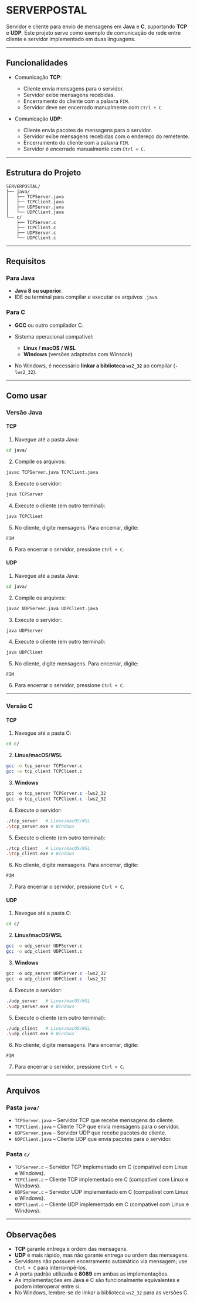 # SERVERPOSTAL

Servidor e cliente para envio de mensagens em **Java** e **C**, suportando **TCP** e **UDP**. Este projeto serve como exemplo de comunicação de rede entre cliente e servidor implementado em duas linguagens.

---

## Funcionalidades

- Comunicação **TCP**:

  - Cliente envia mensagens para o servidor.
  - Servidor exibe mensagens recebidas.
  - Encerramento do cliente com a palavra `FIM`.
  - Servidor deve ser encerrado manualmente com `Ctrl + C`.

- Comunicação **UDP**:

  - Cliente envia pacotes de mensagens para o servidor.
  - Servidor exibe mensagens recebidas com o endereço do remetente.
  - Encerramento do cliente com a palavra `FIM`.
  - Servidor é encerrado manualmente com `Ctrl + C`.

---

## Estrutura do Projeto

```
SERVERPOSTAL/
├── java/
│   ├── TCPServer.java
│   ├── TCPClient.java
│   ├── UDPServer.java
│   └── UDPClient.java
└── c/
    ├── TCPServer.c
    ├── TCPClient.c
    ├── UDPServer.c
    └── UDPClient.c
```

---

## Requisitos

### Para Java

- **Java 8 ou superior**.
- IDE ou terminal para compilar e executar os arquivos `.java`.

### Para C

- **GCC** ou outro compilador C.
- Sistema operacional compatível:

  - **Linux / macOS / WSL**
  - **Windows** (versões adaptadas com Winsock)

- No Windows, é necessário **linkar a biblioteca `ws2_32`** ao compilar (`-lws2_32`).

---

## Como usar

### Versão Java

#### TCP

1. Navegue até a pasta Java:

```bash
cd java/
```

2. Compile os arquivos:

```bash
javac TCPServer.java TCPClient.java
```

3. Execute o servidor:

```bash
java TCPServer
```

4. Execute o cliente (em outro terminal):

```bash
java TCPClient
```

5. No cliente, digite mensagens. Para encerrar, digite:

```
FIM
```

6. Para encerrar o servidor, pressione `Ctrl + C`.

#### UDP

1. Navegue até a pasta Java:

```bash
cd java/
```

2. Compile os arquivos:

```bash
javac UDPServer.java UDPClient.java
```

3. Execute o servidor:

```bash
java UDPServer
```

4. Execute o cliente (em outro terminal):

```bash
java UDPClient
```

5. No cliente, digite mensagens. Para encerrar, digite:

```
FIM
```

6. Para encerrar o servidor, pressione `Ctrl + C`.

---

### Versão C

#### TCP

1. Navegue até a pasta C:

```bash
cd c/
```

2. **Linux/macOS/WSL**

```bash
gcc -o tcp_server TCPServer.c
gcc -o tcp_client TCPClient.c
```

3. **Windows**

```powershell
gcc -o tcp_server TCPServer.c -lws2_32
gcc -o tcp_client TCPClient.c -lws2_32
```

4. Execute o servidor:

```bash
./tcp_server   # Linux/macOS/WSL
.\tcp_server.exe # Windows
```

5. Execute o cliente (em outro terminal):

```bash
./tcp_client   # Linux/macOS/WSL
.\tcp_client.exe # Windows
```

6. No cliente, digite mensagens. Para encerrar, digite:

```
FIM
```

7. Para encerrar o servidor, pressione `Ctrl + C`.

#### UDP

1. Navegue até a pasta C:

```bash
cd c/
```

2. **Linux/macOS/WSL**

```bash
gcc -o udp_server UDPServer.c
gcc -o udp_client UDPClient.c
```

3. **Windows**

```powershell
gcc -o udp_server UDPServer.c -lws2_32
gcc -o udp_client UDPClient.c -lws2_32
```

4. Execute o servidor:

```bash
./udp_server   # Linux/macOS/WSL
.\udp_server.exe # Windows
```

5. Execute o cliente (em outro terminal):

```bash
./udp_client   # Linux/macOS/WSL
.\udp_client.exe # Windows
```

6. No cliente, digite mensagens. Para encerrar, digite:

```
FIM
```

7. Para encerrar o servidor, pressione `Ctrl + C`.

---

## Arquivos

### Pasta `java/`

- `TCPServer.java` – Servidor TCP que recebe mensagens do cliente.
- `TCPClient.java` – Cliente TCP que envia mensagens para o servidor.
- `UDPServer.java` – Servidor UDP que recebe pacotes do cliente.
- `UDPClient.java` – Cliente UDP que envia pacotes para o servidor.

### Pasta `c/`

- `TCPServer.c` – Servidor TCP implementado em C (compatível com Linux e Windows).
- `TCPClient.c` – Cliente TCP implementado em C (compatível com Linux e Windows).
- `UDPServer.c` – Servidor UDP implementado em C (compatível com Linux e Windows).
- `UDPClient.c` – Cliente UDP implementado em C (compatível com Linux e Windows).

---

## Observações

- **TCP** garante entrega e ordem das mensagens.
- **UDP** é mais rápido, mas não garante entrega ou ordem das mensagens.
- Servidores não possuem encerramento automático via mensagem; use `Ctrl + C` para interrompê-los.
- A porta padrão utilizada é **8089** em ambas as implementações.
- As implementações em Java e C são funcionalmente equivalentes e podem interoperar entre si.
- No Windows, lembre-se de linkar a biblioteca `ws2_32` para as versões C.
